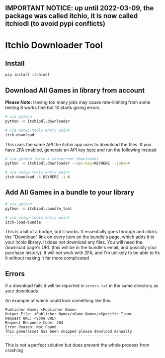 ## IMPORTANT NOTICE: up until 2022-03-09, the package was called itchio, it is now called itchiodl (to avoid pypi conflicts)

# Itchio Downloader Tool
## Install
```bash
pip install itchiodl
```
## Download All Games in library from account
**Please Note:** Having too many jobs may cause rate-limiting from some testing 8 works fine but 10 starts giving errors.

```bash
# via python
python -m itchiodl.downloader

# via setup-tools entry point
itch-download
```

This uses the same API the itchio app uses to download the files. If you have 2FA enabled, generate an API key [here](https://itch.io/user/settings/api-keys) and run the following instead

```bash
# via python (with 4 concurrent downloads)
python -m itchiodl.downloader --api-key=KEYHERE --jobs=4

# via setup-tools entry point
itch-download -k KEYHERE -j 4
```

## Add All Games in a bundle to your library

```bash
# via python
python -m itchiodl.bundle_tool

# via setup-tools entry point
itch-load-bundle
```

This is a bit of a bodge, but it works. It essentially goes through and clicks the "Download" link on every item on the bundle's page, which adds it to your itchio library. It does not download any files. You will need the download page's URL (this will be in the bundle's email, and possibly your purchase history). It will not work with 2FA, and I'm unlikely to be able to fix it without making it far more complicated


## Errors
if a download fails it will be reported in ```errors.txt``` in the same directory as your downloads

An example of which could look something like this:
```Cannot download game/asset: <Game Name>
Publisher Name: <Publisher Name>
Output File: <Publisher Name>/<Game Name>/<Specific Item>
Request URL: <Some URL>
Request Response Code: 404
Error Reason: Not Found
This game/asset has been skipped please download manually
---------------------------------------------------------
```

This is not a perfect solution but does prevent the whole process from crashing

